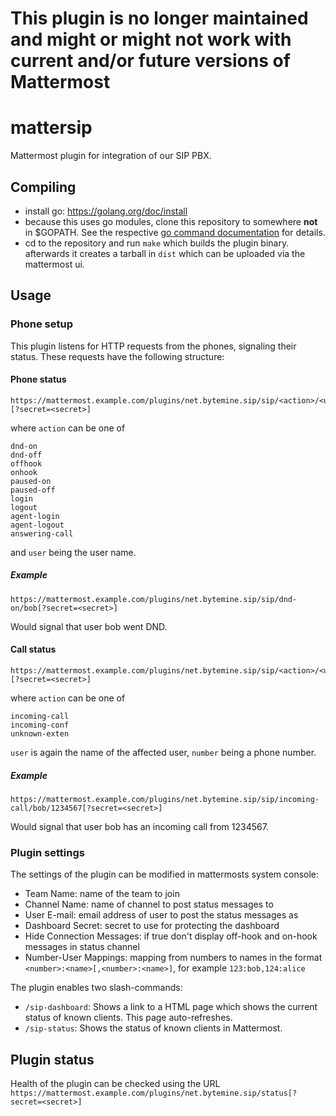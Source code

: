 # This plugin is no longer maintained and might or might not work with current and/or future versions of Mattermost

# mattersip

Mattermost plugin for integration of our SIP PBX.

## Compiling

- install go: https://golang.org/doc/install
- because this uses go modules, clone this repository to somewhere **not** in $GOPATH.
  See the respective [go command documentation](https://golang.org/cmd/go/#hdr-Modules__module_versions__and_more) for details.
- cd to the repository and run `make` which builds the plugin binary.
  afterwards it creates a tarball in `dist` which can be uploaded via the mattermost ui.

## Usage

### Phone setup

This plugin listens for HTTP requests from the phones, signaling their status.
These requests have the following structure:

#### Phone status

    https://mattermost.example.com/plugins/net.bytemine.sip/sip/<action>/<user>[?secret=<secret>]

where `action` can be one of

	dnd-on
	dnd-off
	offhook
	onhook
	paused-on
	paused-off
	login
	logout
	agent-login
	agent-logout
	answering-call

and `user` being the user name.

##### Example

    https://mattermost.example.com/plugins/net.bytemine.sip/sip/dnd-on/bob[?secret=<secret>]

Would signal that user bob went DND.

#### Call status

    https://mattermost.example.com/plugins/net.bytemine.sip/sip/<action>/<user>/<number>[?secret=<secret>]

where `action` can be one of

    incoming-call
    incoming-conf
    unknown-exten

`user` is again the name of the affected user, `number` being a phone number.

##### Example

    https://mattermost.example.com/plugins/net.bytemine.sip/sip/incoming-call/bob/1234567[?secret=<secret>]

Would signal that user bob has an incoming call from 1234567.

### Plugin settings

The settings of the plugin can be modified in mattermosts system console:

- Team Name: name of the team to join
- Channel Name: name of channel to post status messages to
- User E-mail: email address of user to post the status messages as
- Dashboard Secret: secret to use for protecting the dashboard
- Hide Connection Messages: if true don't display off-hook and on-hook messages in status channel
- Number-User Mappings: mapping from numbers to names in the format
  `<number>:<name>[,<number>:<name>]`, for example
  `123:bob,124:alice`

The plugin enables two slash-commands:

- `/sip-dashboard`: Shows a link to a HTML page which shows the current status of known clients. This page auto-refreshes.
- `/sip-status`: Shows the status of known clients in Mattermost.

## Plugin status

Health of the plugin can be checked using the URL `https://mattermost.example.com/plugins/net.bytemine.sip/status[?secret=<secret>]`

